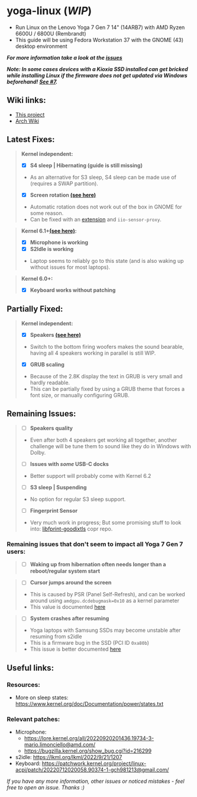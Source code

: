 # yoga-linux (_WIP_)
 - Run Linux on the Lenovo Yoga 7 Gen 7 14" (14ARB7) with AMD Ryzen 6600U / 6800U (Rembrandt)
 - This guide will be using Fedora Workstation 37 with the GNOME (43) desktop environment

_**For more information take a look at the [issues](https://github.com/tomsom/yoga-linux/issues)**_

_**Note: In some cases devices with a Kioxia SSD installed can get bricked while installing Linux if the firmware does not get updated via Windows beforehand! [See #7](https://github.com/tomsom/yoga-linux/issues/7).**_

## Wiki links:
 - [This project](../../wiki)
 - [Arch Wiki](https://wiki.archlinux.org/title/Lenovo_Yoga_7_Gen_7_(14ARB7))

## Latest Fixes:
> **Kernel independent:**
 > - [x] **S4 sleep | Hibernating (guide is still missing)**
 > - As an alternative for S3 sleep, S4 sleep can be made use of (requires a SWAP partition).
 > - [x] **Screen rotation [(see here)](https://github.com/tomsom/yoga-linux/wiki/Autorotation)**
 > - Automatic rotation does not work out of the box in GNOME for some reason.
 > - Can be fixed with an [extension](https://github.com/shyzus/gnome-shell-extension-screen-autorotate) and `iio-sensor-proxy`.
 
> **Kernel 6.1+[(see here)](https://github.com/tomsom/yoga-linux/wiki/Kernel-Upgrade):**
 > - [x] **Microphone is working**
 > - [x] **S2Idle is working**
 > - Laptop seems to reliably go to this state (and is also waking up without issues for most laptops).

> **Kernel 6.0+:**
 > - [x] **Keyboard works without patching**

## Partially Fixed:
> **Kernel independent:**
> - [x] **Speakers [(see here)](https://github.com/tomsom/yoga-linux/wiki/Audio-Fix)**
> - Switch to the bottom firing woofers makes the sound bearable, having all 4 speakers working in parallel is still WIP.
> - [X] **GRUB scaling**
> - Because of the 2.8K display the text in GRUB is very small and hardly readable.
> - This can be partially fixed by using a GRUB theme that forces a font size, or manually configuring GRUB.

## Remaining Issues:
> - [ ] **Speakers quality**
> - Even after both 4 speakers get working all together, another challenge will be tune them to sound like they do in Windows with Dolby.
> - [ ] **Issues with *some* USB-C docks**
> - Better support will probably come with Kernel 6.2
> - [ ] **S3 sleep | Suspending**
> - No option for regular S3 sleep support.
> - [ ] **Fingerprint Sensor**
> - Very much work in progress; But some promising stuff to look into: [libfprint-goodixtls](https://copr.fedorainfracloud.org/coprs/d-k-bo/libfprint-goodixtls/) copr repo.

### Remaining issues that don't seem to impact all Yoga 7 Gen 7 users:

 > - [ ] **Waking up from hibernation often needs longer than a reboot/regular system start**

 > - [ ] **Cursor jumps around the screen**
 >  - This is caused by PSR (Panel Self-Refresh), and can be worked around using `amdgpu.dcdebugmask=0x10` as a kernel parameter
 >  - This value is documented [here](https://github.com/torvalds/linux/blob/8813381a62e1f1703f8fbeccc5fa4fcc988be882/drivers/gpu/drm/amd/include/amd_shared.h#L250)

 > - [ ] **System crashes after resuming**
 >  - Yoga laptops with Samsung SSDs may become unstable after resuming from s2idle
 >  - This is a firmware bug in the SSD (PCI ID `0xa80b`)
 >  - This issue is better documented [here](https://github.com/tomsom/yoga-linux/issues/9)

## Useful links:
### Resources:
 - More on sleep states: https://www.kernel.org/doc/Documentation/power/states.txt

### Relevant patches:
 - Microphone:
   - https://lore.kernel.org/all/20220920201436.19734-3-mario.limonciello@amd.com/
   - https://bugzilla.kernel.org/show_bug.cgi?id=216299
 - s2idle: https://lkml.org/lkml/2022/9/21/1207
 - Keyboard: https://patchwork.kernel.org/project/linux-acpi/patch/20220712020058.90374-1-gch981213@gmail.com/

_If you have any more information, other issues or noticed mistakes - feel free to open an issue. Thanks :)_
